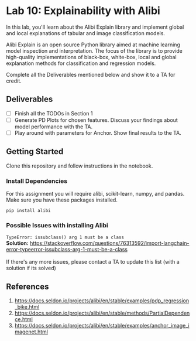 # Lab 10: Explainability with Alibi
In this lab, you'll learn about the Alibi Explain library and implement global and local explanations of tabular and image classification models.

Alibi Explain is an open source Python library aimed at machine learning model inspection and interpretation. The focus of the library is to provide high-quality implementations of black-box, white-box, local and global explanation methods for classification and regression models.

Complete all the Deliverables mentioned below and show it to a TA for credit.

## Deliverables
- [ ] Finish all the TODOs in Section 1
- [ ] Generate PD Plots for chosen features. Discuss your findings about model performance with the TA.
- [ ] Play around with parameters for Anchor. Show final results to the TA.

## Getting Started
Clone this repository and follow instructions in the notebook.

### Install Dependencies

For this assignment you will require alibi, scikit-learn, numpy, and pandas. Make sure you have these packages installed.

`pip install alibi`

### Possible Issues with installing Alibi
`TypeError: issubclass() arg 1 must be a class` \
**Solution:** https://stackoverflow.com/questions/76313592/import-langchain-error-typeerror-issubclass-arg-1-must-be-a-class
<br><br>
If there's any more issues, please contact a TA to update this list (with a solution if its solved)

## References
1. https://docs.seldon.io/projects/alibi/en/stable/examples/pdp_regression_bike.html
2. https://docs.seldon.io/projects/alibi/en/stable/methods/PartialDependence.html
3. https://docs.seldon.io/projects/alibi/en/stable/examples/anchor_image_imagenet.html


